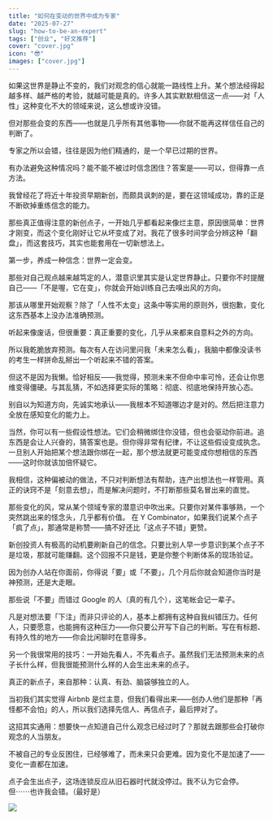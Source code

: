 ```yaml
---
title: "如何在变动的世界中成为专家"
date: "2025-07-27"
slug: "how-to-be-an-expert"
tags: ["创业", "好文推荐"]
cover: "cover.jpg"
icon: "😎"
images: ["cover.jpg"]
---
```

如果这世界是静止不变的，我们对观念的信心就能一路线性上升。某个想法经得起越多样、越严格的考验，就越可能是真的。许多人其实默默相信这一点——对「人性」这种变化不大的领域来说，这么想或许没错。



但对那些会变的东西——也就是几乎所有其他事物——你就不能再这样信任自己的判断了。



专家之所以会错，往往是因为他们精通的，是一个早已过期的世界。



有办法避免这种情况吗？能不能不被过时信念困住？答案是——可以，但得靠一点方法。



我曾经花了将近十年投资早期新创，而颇具讽刺的是，要在这领域成功，靠的正是不断砍掉重练信念的能力。



那些真正值得注意的新创点子，一开始几乎都看起来像烂主意，原因很简单：世界才刚变，而这个变化刚好让它从坏变成了对。我花了很多时间学会分辨这种「翻盘」，而这套技巧，其实也能套用在一切新想法上。



第一步，养成一种信念：世界一定会变。



那些对自己观点越来越笃定的人，潜意识里其实是认定世界静止。只要你不时提醒自己——「不是喔，它在变」，你就会开始训练自己去嗅出风的方向。



那该从哪里开始观察？除了「人性不太变」这条中等实用的原则外，很抱歉，变化这东西基本上没办法准确预测。



听起来像废话，但很重要：真正重要的变化，几乎从来都来自意料之外的方向。



所以我乾脆放弃预测。每次有人在访问里问我「未来怎么看」，我脑中都像没读书的考生一样拼命乱掰出一个听起来不错的答案。



但这不是因为我懒。恰好相反——我觉得，预测未来不但命中率可怜，还会让你思维变得僵硬。与其乱猜，不如选择更实际的策略：彻底、彻底地保持开放心态。



别自以为知道方向，先诚实地承认——我根本不知道哪边才是对的。然后把注意力全放在感知变化的能力上。



当然，你可以有一些假设性想法。它们会稍微绑住你没错，但也会驱动你前进。追东西是会让人兴奋的，猜答案也是。但你得非常有纪律，不让这些假设变成执念。
一旦别人开始把某个想法跟你绑在一起，那个想法就更可能变成你想相信的东西——这时你就该加倍怀疑它。



我相信，这种偏被动的做法，不只对判断想法有帮助，连产出想法也一样管用。真正的诀窍不是「刻意去想」，而是解决问题时，不打断那些莫名冒出来的直觉。



那些变化的风，常从某个领域专家的潜意识中吹出来。只要你对某件事够熟，一个突然跳出来的怪念头，几乎都有价值。
在 Y Combinator，如果我们说某个点子「疯了点」，那通常是称赞——搞不好还比「这点子不错」更赞。



新创投资人有极高的动机要刷新自己的信念。只要比别人早一步意识到某个点子不是垃圾，那就可能赚翻。这个回报不只是钱，更是你整个判断体系的现场验证。



因为创办人站在你面前，你得说「要」或「不要」，几个月后你就会知道你当时是神预测，还是大走眼。



那些说「不要」而错过 Google 的人（真的有几个），这笔帐会记一辈子。



凡是对想法要「下注」而非只评论的人，基本上都拥有这种自我纠错压力。任何人，只要愿意，也能拥有这种压力——你只要公开写下自己的判断。写在有标题、有持久性的地方——你会比闲聊时在意得多。



另一个我很常用的技巧：一开始先看人，不先看点子。虽然我们无法预测未来的点子长什么样，但我很能预测什么样的人会生出未来的点子。



真正的新点子，来自那种：认真、有劲、脑袋够独立的人。



当初我们其实觉得 Airbnb 是烂主意，但我们看得出来——创办人他们是那种「再怪都不会怕」的人，所以我们选择先信人、再信点子，最后押对了。



这招其实通用：想要快一点知道自己什么观念已经过时了？那就去跟那些会打破你观念的人当朋友。



不被自己的专业反困住，已经够难了，而未来只会更难。因为变化不是加速了——变化一直都在加速。



点子会生出点子，这场连锁反应从旧石器时代就没停过。我不认为它会停。
但⋯⋯也许我会错。（最好是）




![](https://prod-files-secure.s3.us-west-2.amazonaws.com/112d0858-5090-4d34-a606-b75eb8d65fd2/46476355-9cf3-4e99-9b7a-3531bc426380/1000202064.png?X-Amz-Algorithm=AWS4-HMAC-SHA256&X-Amz-Content-Sha256=UNSIGNED-PAYLOAD&X-Amz-Credential=ASIAZI2LB4665DBNHXFI%2F20250729%2Fus-west-2%2Fs3%2Faws4_request&X-Amz-Date=20250729T110554Z&X-Amz-Expires=3600&X-Amz-Security-Token=IQoJb3JpZ2luX2VjEHsaCXVzLXdlc3QtMiJIMEYCIQDSqHD9PAv1R9Pn83TaKAnJh%2B6YQ6KkVdOOGJZsSZV%2BTwIhAI%2BWeCm8btZjrPfYP6RGm1u5%2Bn3pbO2V%2FU2KCUkXH91eKogECKP%2F%2F%2F%2F%2F%2F%2F%2F%2F%2FwEQABoMNjM3NDIzMTgzODA1Igw%2FB%2BZdA8W0Q9dpSbIq3AMhywgmILtHGgY%2FlEMX2P2ePt8TLuAuLT39okbAOMAaWvYvQ3eQHj67ANN%2FiNKYdahA2PYk3kkySiM8S3R%2BieFmLfRDcpXyha7BH%2F2mMMDnoB4Ie4oI4N5R4C2C6aSAPoDsKGkbEPN%2BA%2BYVmaCejR5CYunvUyACPbxg1hiZypZM3OhZVAE0LsVwfMCrxr6MhSTpJ12AEu5gEUgBP%2BqiwZDe9G94x19Y6ulPnn1Ky%2FBBIhRX6zKslzdV6UWb5okSSi1%2FnU%2BWdq6PcF72I%2FjyLDtTKrami5%2BtBbGcGfF%2B7fv%2BKAUA%2BNQ7NgdSHbpIIndi7mkcEgwH4%2BTEbahtO%2BDIwJZ69OXI%2BbqRKb8qmrTox2SnSLcw79E5FidmZm7BSKTUo1ymDNUWS3EBbxk90C7B29SSR9HqcPHobMfU6xXWdytoNz8XBT5yScbXdD6YMe9P%2Fyvjc9tQOQXzyEgMuJepWb9%2F4%2BCS7t4BhTychpAQZqhTQjl8PesD3ICw%2FMELQbhbMAea0Hw5KR8i1Ug9i8%2B6TPJerFWQBHf%2BWz2SRas405aC0XldqzGivBg1blQSX2SdsjlB3afryTJ6%2BejfyjEFqXUqcfA9f4Zm6PJ3oPtrXtkjst9yBaX0CE9ewjSroTC4wqLEBjqkAcm%2FAJWDhxijd7ugf9bOdkm6HszYA2BBKIjtrek0u82%2BAtG3P8iDhLBCYo3qtYo6GGpxaovnT9caQdInLZ%2FQzAcMIkSDAn%2FuOCdRFd5agpS%2Bxvim%2ByiF%2BvWN131xu6UZYD1yfpGZC6AkDGQKz5y3NxG%2F5nYcu58bjdCcUldZCLsChGycxix0QsgQ9Q0Lzf4ejxsS5PGWTW0cqpuFnzGvreSGFjOb&X-Amz-Signature=26dac5941dca7503b274451571e47aa1bd18b3b4ef3a603d0df970541b7a776e&X-Amz-SignedHeaders=host&x-amz-checksum-mode=ENABLED&x-id=GetObject)

